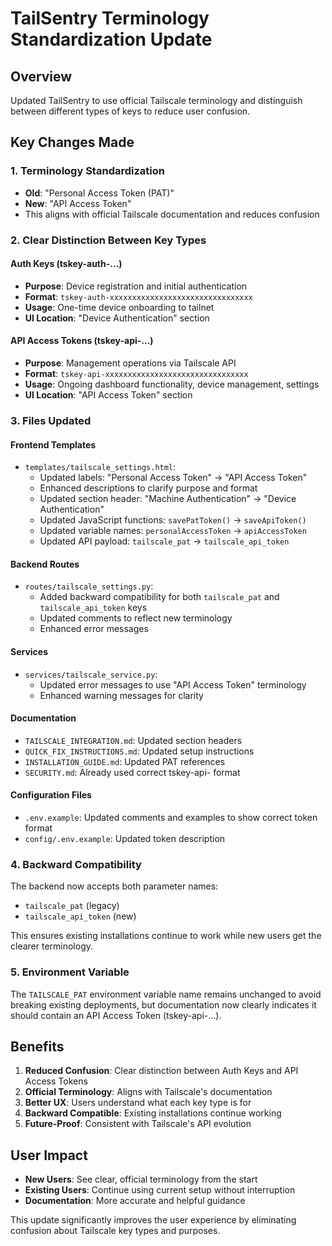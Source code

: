 # TailSentry Terminology Standardization Update

## Overview
Updated TailSentry to use official Tailscale terminology and distinguish between different types of keys to reduce user confusion.

## Key Changes Made

### 1. Terminology Standardization
- **Old**: "Personal Access Token (PAT)" 
- **New**: "API Access Token"
- This aligns with official Tailscale documentation and reduces confusion

### 2. Clear Distinction Between Key Types

#### Auth Keys (tskey-auth-...)
- **Purpose**: Device registration and initial authentication
- **Format**: `tskey-auth-xxxxxxxxxxxxxxxxxxxxxxxxxxxxxxxx`
- **Usage**: One-time device onboarding to tailnet
- **UI Location**: "Device Authentication" section

#### API Access Tokens (tskey-api-...)
- **Purpose**: Management operations via Tailscale API
- **Format**: `tskey-api-xxxxxxxxxxxxxxxxxxxxxxxxxxxxxxxx`
- **Usage**: Ongoing dashboard functionality, device management, settings
- **UI Location**: "API Access Token" section

### 3. Files Updated

#### Frontend Templates
- `templates/tailscale_settings.html`:
  - Updated labels: "Personal Access Token" → "API Access Token"
  - Enhanced descriptions to clarify purpose and format
  - Updated section header: "Machine Authentication" → "Device Authentication"
  - Updated JavaScript functions: `savePatToken()` → `saveApiToken()`
  - Updated variable names: `personalAccessToken` → `apiAccessToken`
  - Updated API payload: `tailscale_pat` → `tailscale_api_token`

#### Backend Routes
- `routes/tailscale_settings.py`:
  - Added backward compatibility for both `tailscale_pat` and `tailscale_api_token` keys
  - Updated comments to reflect new terminology
  - Enhanced error messages

#### Services
- `services/tailscale_service.py`:
  - Updated error messages to use "API Access Token" terminology
  - Enhanced warning messages for clarity

#### Documentation
- `TAILSCALE_INTEGRATION.md`: Updated section headers
- `QUICK_FIX_INSTRUCTIONS.md`: Updated setup instructions
- `INSTALLATION_GUIDE.md`: Updated PAT references
- `SECURITY.md`: Already used correct tskey-api- format

#### Configuration Files
- `.env.example`: Updated comments and examples to show correct token format
- `config/.env.example`: Updated token description

### 4. Backward Compatibility
The backend now accepts both parameter names:
- `tailscale_pat` (legacy)
- `tailscale_api_token` (new)

This ensures existing installations continue to work while new users get the clearer terminology.

### 5. Environment Variable
The `TAILSCALE_PAT` environment variable name remains unchanged to avoid breaking existing deployments, but documentation now clearly indicates it should contain an API Access Token (tskey-api-...).

## Benefits
1. **Reduced Confusion**: Clear distinction between Auth Keys and API Access Tokens
2. **Official Terminology**: Aligns with Tailscale's documentation
3. **Better UX**: Users understand what each key type is for
4. **Backward Compatible**: Existing installations continue working
5. **Future-Proof**: Consistent with Tailscale's API evolution

## User Impact
- **New Users**: See clear, official terminology from the start
- **Existing Users**: Continue using current setup without interruption
- **Documentation**: More accurate and helpful guidance

This update significantly improves the user experience by eliminating confusion about Tailscale key types and purposes.
